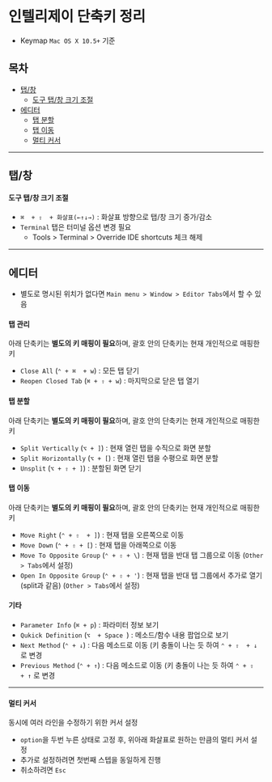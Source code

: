 # 인텔리제이 단축키 정리

* Keymap `Mac OS X 10.5+` 기준

## 목차

* [탭/창](#탭/창-관련)
    * [도구 탭/창 크기 조절](#도구-탭/창-크기-조절)
* [에디터](#에디터)
    * [탭 분할](#탭-분할)
    * [탭 이동](#탭-이동)
    * [멀티 커서](#멀티-커서)

---

## 탭/창

#### 도구 탭/창 크기 조절

* `⌘  + ⇧  + 화살표(←↑↓→)` : 화살표 방향으로 탭/창 크기 증가/감소
* `Terminal` 탭은 터미널 옵션 변경 필요
    * Tools > Terminal > Override IDE shortcuts 체크 해제

---

## 에디터

* 별도로 명시된 위치가 없다면 `Main menu > Window > Editor Tabs`에서 할 수 있음

#### 탭 관리

아래 단축키는 **별도의 키 매핑이 필요**하며, 괄호 안의 단축키는 현재 개인적으로 매핑한 키

* `Close All` (`⌃ + ⌘  + w`) : 모든 탭 닫기
* `Reopen Closed Tab` (`⌘ + ⇧ + w`) : 마지막으로 닫은 탭 열기

#### 탭 분할

아래 단축키는 **별도의 키 매핑이 필요**하며, 괄호 안의 단축키는 현재 개인적으로 매핑한 키

* `Split Vertically` (`⌥ + ]`) : 현재 열린 탭을 수직으로 화면 분할
* `Split Horizontally` (`⌥ + [`) : 현재 열린 탭을 수평으로 화면 분할
* `Unsplit` (`⌥ + ⇧ + ]`) : 분할된 화면 닫기

#### 탭 이동

아래 단축키는 **별도의 키 매핑이 필요**하며, 괄호 안의 단축키는 현재 개인적으로 매핑한 키

* `Move Right` (`⌃ + ⇧  + ]`) : 현재 탭을 오른쪽으로 이동
* `Move Down` (`⌃ + ⇧ + [`) : 현재 탭을 아래쪽으로 이동
* `Move To Opposite Group` (`⌃ + ⇧ + \`) : 현재 탭을 반대 탭 그룹으로 이동 (`Other > Tabs`에서 설정)
* `Open In Opposite Group` (`⌃ + ⇧ + '`) : 현재 탭을 반대 탭 그룹에서 추가로 열기 (split과 같음) (`Other > Tabs`에서 설정)

#### 기타

* `Parameter Info` (`⌘ + p`) : 파라미터 정보 보기
* `Qukick Definition` (`⌥  + Space `) : 메소드/함수 내용 팝업으로 보기
* `Next Method` (`⌃ + ↓`) : 다음 메소드로 이동 (키 충돌이 나는 듯 하여 `⌃ + ⇧  + ↓` 로 변경
* `Previous Method` (`⌃ + ↑`) : 다음 메소드로 이동 (키 충돌이 나는 듯 하여 `⌃ + ⇧  + ↑` 로 변경

---

#### 멀티 커서

동시에 여러 라인을 수정하기 위한 커서 설정

* `option`을 두번 누른 상태로 고정 후, 위아래 화살표로 원하는 만큼의 멀티 커서 설정
* 추가로 설정하려면 첫번째 스텝을 동일하게 진행
* 취소하려면 `Esc`
